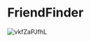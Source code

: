 # FriendFinder
![vkfZaPJfhL](https://user-images.githubusercontent.com/46613441/56447592-2f25ae00-62d7-11e9-8b07-43872f829008.png)
